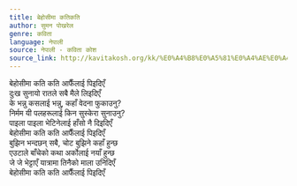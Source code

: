 ```yaml
---
title: बेहोसीमा कतिकति
author: सुमन पोखरेल
genre: कविता
language: नेपाली
source: नेपाली - कविता कोश
source_link: http://kavitakosh.org/kk/%E0%A4%B8%E0%A5%81%E0%A4%AE%E0%A4%A8_%E0%A4%AA%E0%A5%8B%E0%A4%96%E0%A4%B0%E0%A5%87%E0%A4%B2
---
```


बेहोसीमा कति कति आफैँलाई पिइदिएँ  
दुःख सुनायो रातले सबै मैले लिइदिएँ  
के भन्नु कसलाई भन्नु, कहाँ वेदना फुकाउनु?  
निर्मम यी पलहरूलाई किन सुस्केरा सुनाउनु?  
पाइला पाइला भेटिनेलाई हाँसो नै दिइदिएँ  
बेहोसीमा कति कति आफैँलाई पिइदिएँ  
बुझिन भन्दछन् सबै, चोट बुझिने कहाँ हुन्छ  
एउटाले बाँचेको कथा अर्कोलाई नयाँ हुन्छ  
जे जे भेट्टाएँ यात्रामा तिनैको माला उनिदिएँ  
बेहोसीमा कति कति आफैँलाई पिइदिएँ
